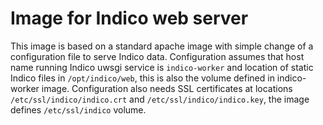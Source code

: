 Image for Indico web server
===========================

This image is based on a standard apache image with simple change of a
configuration file to serve Indico data. Configuration assumes that host
name running Indico uwsgi service is `indico-worker` and location of static
Indico files in `/opt/indico/web`, this is also the volume defined in
indico-worker image. Configuration also needs SSL certificates at locations
`/etc/ssl/indico/indico.crt` and `/etc/ssl/indico/indico.key`, the image
defines `/etc/ssl/indico` volume.
